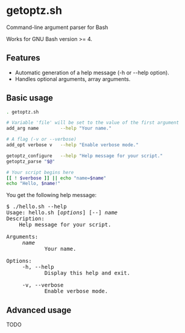 # getoptz.sh
Command-line argument parser for Bash

Works for GNU Bash version >= 4.

## Features
* Automatic generation of a help message (-h or --help option).
* Handles optional arguments, array arguments.

## Basic usage
```bash
. getoptz.sh

# Variable 'file' will be set to the value of the first argument
add_arg name        --help "Your name."

# A flag (-v or --verbose)
add_opt verbose v   --help "Enable verbose mode."

getoptz_configure   --help "Help message for your script."
getoptz_parse "$@"

# Your script begins here
[[ ! $verbose ]] || echo "name=$name"
echo "Hello, $name!"
```

You get the following help message:
<pre>
$ ./hello.sh --help
Usage: hello.sh [<i>options</i>] [--] <i>name</i>
Description:
    Help message for your script.

Arguments:
     <i>name</i>
            Your name.

Options:
     -h, --help
            Display this help and exit.

     -v, --verbose
            Enable verbose mode.
</pre>

## Advanced usage
TODO
